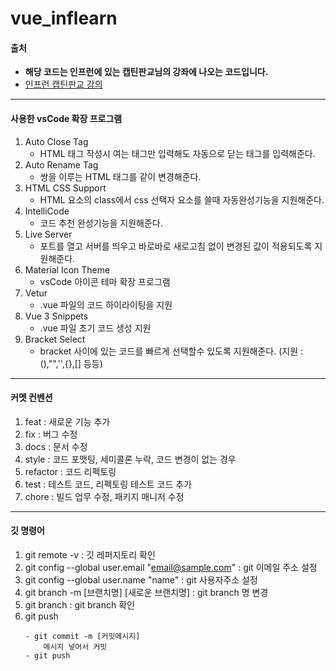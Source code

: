 # vue_inflearn
#### 출처
- **해당 코드는 인프런에 있는 캡틴판교님의 강좌에 나오는 코드입니다.**
- [인프런 캡틴판교 강의](https://www.inflearn.com/course/age-of-vuejs/dashboard)
------------------
#### 사용한 vsCode 확장 프로그램
1. Auto Close Tag
    - HTML 태그 작성시 여는 태그만 입력해도 자동으로 닫는 태그를 입력해준다.
2. Auto Rename Tag
    - 쌍을 이루는 HTML 태그를 같이 변경해준다.
3. HTML CSS Support
    - HTML 요소의 class에서 css 선택자 요소를 쓸때 자동완성기능을 지원해준다.
4. IntelliCode
    - 코드 추천 완성기능을 지원해준다.
5. Live Server
    - 포트를 열고 서버를 띄우고 바로바로 새로고침 없이 변경된 값이 적용되도록 지원해준다.
6. Material Icon Theme
    - vsCode 아이콘 테마 확장 프로그램
7. Vetur
    - .vue 파일의 코드 하이라이팅을 지원
8. Vue 3 Snippets
    - .vue 파일 초기 코드 생성 지원
9. Bracket Select  
    - bracket 사이에 있는 코드를 빠르게 선택할수 있도록 지원해준다. (지원 : (),"",'',{},[] 등등)
--------------------------------
#### 커멧 컨벤션
1. feat : 새로운 기능 추가
2. fix : 버그 수정
3. docs : 문서 수정
4. style : 코드 포맷팅, 세미콜론 누락, 코드 변경이 없는 경우
5. refactor : 코드 리펙토링
6. test : 테스트 코드, 리펙토링 테스트 코드 추가
7. chore : 빌드 업무 수정, 패키지 매니저 수정
-------------------
#### 깃 명령어
1. git remote -v : 깃 레퍼지토리 확인
2. git config --global user.email "email@sample.com" : git 이메일 주소 설정
3. git config --global user.name "name" : git 사용자주소 설정
4. git branch -m [브랜치명] [새로운 브랜치명] : git branch 명 변경
5. git branch : git branch 확인
6. git push 
    ```
    - git commit -m [커밋메시지]
        메시지 넣어서 커밋
    - git push
    ```